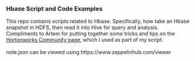 <h3>Hbase Script and Code Examples</h3>
<p>
This repo contains scripts related to Hbase. Specifically, how take an Hbase snapshot in HDFS, then read it into Hive for query and analysis. Compliments to Artem for putting together some tricks and tips on the <a href="https://community.hortonworks.com/articles/14806/working-with-hbase-and-hive-wip.html">Hortonworks Community page</a>, which I used as part of my script. 
<br>
<br>note.json can be viewed using https://www.zeppelinhub.com/viewer
</p>
